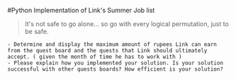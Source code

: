 #Python Implementation of Link's Summer Job list
>It's not safe to go alone... so go with every logical permutation, just to be safe.

    
    - Determine and display the maximum amount of rupees Link can earn from the quest board and the quests that Link should ultimately accept. ( given the month of time he has to work with )
    - Please explain how you implemented your solution. Is your solution successful with other quests boards? How efficient is your solution?